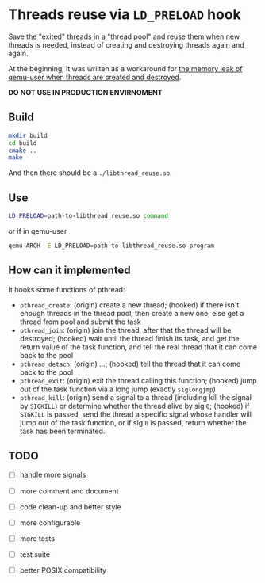 # Threads reuse via `LD_PRELOAD` hook

Save the "exited" threads in a "thread pool" and reuse them when new threads is needed, instead of creating and destroying threads again and again.

At the beginning, it was wriiten as a workaround for [the memory leak of qemu-user when threads are created and destroyed](https://gitlab.com/qemu-project/qemu/-/issues/866).

**DO NOT USE IN PRODUCTION ENVIRNOMENT**

## Build

```bash
mkdir build
cd build
cmake ..
make
```

And then there should be a `./libthread_reuse.so`.

## Use

```bash
LD_PRELOAD=path-to-libthread_reuse.so command
```

or if in qemu-user
``` bash
qemu-ARCH -E LD_PRELOAD=path-to-libthread_reuse.so program
```

## How can it implemented

It hooks some functions of pthread:

- `pthread_create`: (origin) create a new thread; (hooked) if there isn't enough threads in the thread pool, then create a new one, else get a thread from pool and submit the task
- `pthread_join`: (origin) join the thread, after that the thread will be destroyed; (hooked) wait until the thread finish its task, and get the return value of the task function, and tell the real thread that it can come back to the pool
- `pthread_detach`: (origin) ...; (hooked) tell the thread that it can come back to the pool
- `pthread_exit`: (origin) exit the thread calling this function; (hooked) jump out of the task function via a long jump (exactly `siglongjmp`)
- `pthread_kill`: (origin) send a signal to a thread (including kill the signal by `SIGKILL`) or determine whether the thread alive by sig `0`; (hooked) if `SIGKILL` is passed, send the thread a specific signal whose handler will jump out of the task function, or if sig `0` is passed, return whether the task has been terminated.

## TODO

- [ ] handle more signals
- [ ] more comment and document
- [ ] code clean-up and better style
- [ ] more configurable
- [ ] more tests
- [ ] test suite
- [ ] better POSIX compatibility

